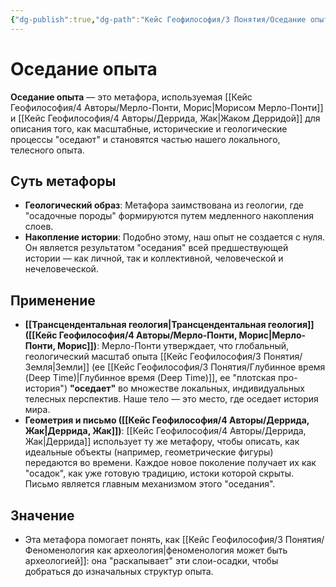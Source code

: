 ```yaml
---
{"dg-publish":true,"dg-path":"Кейс Геофилософия/3 Понятия/Оседание опыта","permalink":"/kejs-geofilosofiya/3-ponyatiya/osedanie-opyta/","dgShowLocalGraph":true}
---
```


# Оседание опыта

**Оседание опыта** — это метафора, используемая [[Кейс Геофилософия/4 Авторы/Мерло-Понти, Морис\|Морисом Мерло-Понти]] и [[Кейс Геофилософия/4 Авторы/Деррида, Жак\|Жаком Дерридой]] для описания того, как масштабные, исторические и геологические процессы "оседают" и становятся частью нашего локального, телесного опыта.

## Суть метафоры
- **Геологический образ**: Метафора заимствована из геологии, где "осадочные породы" формируются путем медленного накопления слоев.
- **Накопление истории**: Подобно этому, наш опыт не создается с нуля. Он является результатом "оседания" всей предшествующей истории — как личной, так и коллективной, человеческой и нечеловеческой.

## Применение
- **[[Трансцендентальная геология\|Трансцендентальная геология]] ([[Кейс Геофилософия/4 Авторы/Мерло-Понти, Морис\|Мерло-Понти, Морис]])**: Мерло-Понти утверждает, что глобальный, геологический масштаб опыта [[Кейс Геофилософия/3 Понятия/Земля\|Земли]] (ее [[Кейс Геофилософия/3 Понятия/Глубинное время (Deep Time)\|Глубинное время (Deep Time)]], ее "плотская про-история") **"оседает"** во множестве локальных, индивидуальных телесных перспектив. Наше тело — это место, где оседает история мира.
- **Геометрия и письмо ([[Кейс Геофилософия/4 Авторы/Деррида, Жак\|Деррида, Жак]])**: [[Кейс Геофилософия/4 Авторы/Деррида, Жак\|Деррида]] использует ту же метафору, чтобы описать, как идеальные объекты (например, геометрические фигуры) передаются во времени. Каждое новое поколение получает их как "осадок", как уже готовую традицию, истоки которой скрыты. Письмо является главным механизмом этого "оседания".

## Значение
- Эта метафора помогает понять, как [[Кейс Геофилософия/3 Понятия/Феноменология как археология\|феноменология может быть археологией]]: она "раскапывает" эти слои-осадки, чтобы добраться до изначальных структур опыта.